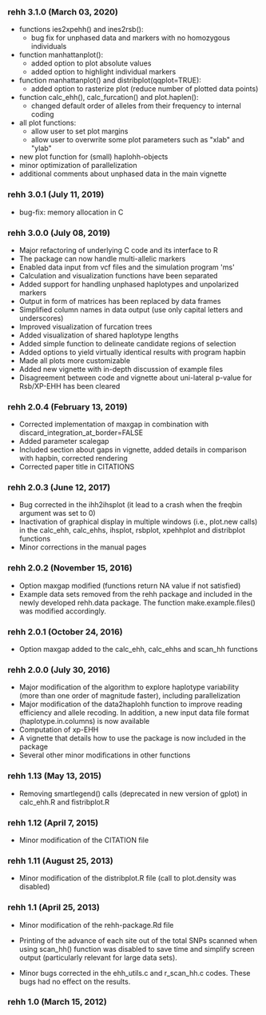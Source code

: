 ### rehh 3.1.0 (March 03, 2020)
* functions ies2xpehh() and ines2rsb():
  + bug fix for unphased data and markers with no homozygous individuals
* function manhattanplot(): 
  + added option to plot absolute values
  + added option to highlight individual markers
* function manhattanplot() and distribplot(qqplot=TRUE):
  + added option to rasterize plot (reduce number of plotted data points)
* function calc_ehh(), calc_furcation() and plot.haplen():
  + changed default order of alleles from their frequency to internal coding
* all plot functions: 
  + allow user to set plot margins
  + allow user to overwrite some plot parameters such as "xlab" and "ylab"
* new plot function for (small) haplohh-objects
* minor optimization of parallelization
* additional comments about unphased data in the main vignette

### rehh 3.0.1 (July 11, 2019)

* bug-fix: memory allocation in C

### rehh 3.0.0 (July 08, 2019)

* Major refactoring of underlying C code and its interface to R
* The package can now handle multi-allelic markers
* Enabled data input from vcf files and the simulation program 'ms'
* Calculation and visualization functions have been separated
* Added support for handling unphased haplotypes and unpolarized markers
* Output in form of matrices has been replaced by data frames
* Simplified column names in data output (use only capital letters and underscores)
* Improved visualization of furcation trees
* Added visualization of shared haplotype lengths
* Added simple function to delineate candidate regions of selection
* Added options to yield virtually identical results with program hapbin
* Made all plots more customizable
* Added new vignette with in-depth discussion of example files
* Disagreement between code and vignette about uni-lateral p-value for Rsb/XP-EHH has been cleared

### rehh 2.0.4 (February 13, 2019)

* Corrected implementation of maxgap in combination with discard_integration_at_border=FALSE
* Added parameter scalegap
* Included section about gaps in vignette, added details in comparison with hapbin, corrected rendering
* Corrected paper title in CITATIONS

### rehh 2.0.3 (June 12, 2017)

* Bug corrected in the ihh2ihsplot (it lead to a crash when the freqbin argument was set to 0)
* Inactivation of graphical display in multiple windows (i.e., plot.new calls) in the calc_ehh, calc_ehhs, ihsplot, rsbplot, xpehhplot and distribplot functions
* Minor corrections in the manual pages

### rehh 2.0.2 (November 15, 2016)

* Option maxgap modified (functions return NA value if not satisfied)
* Example data sets removed from the rehh package and included in the newly developed rehh.data package. The function make.example.files() was modified accordingly.

### rehh 2.0.1 (October 24, 2016)

* Option maxgap added to the calc_ehh, calc_ehhs and scan_hh functions

### rehh 2.0.0 (July 30, 2016)

* Major modification of the algorithm to explore haplotype variability (more than one order of magnitude faster), including parallelization
* Major modification of the data2haplohh function to improve reading efficiency and allele recoding. In addition, a new input data file format (haplotype.in.columns) is now available
* Computation of xp-EHH
* A vignette that details how to use the package is now included in the package
* Several other minor modifications in other functions

### rehh 1.13 (May 13, 2015)

* Removing smartlegend() calls (deprecated in new version of gplot) in calc_ehh.R and fistribplot.R

### rehh 1.12 (April 7, 2015)

* Minor modification of the CITATION file

### rehh 1.11 (August 25, 2013)

* Minor modification of the distribplot.R file (call to plot.density was disabled)

### rehh 1.1 (April 25, 2013)

* Minor modification of the rehh-package.Rd file

* Printing of the advance of each site out of the total SNPs scanned when using scan_hh() function was disabled to save time and simplify screen output (particularly relevant for large data sets).

* Minor bugs corrected in the ehh_utils.c and r_scan_hh.c codes. These bugs had no effect on the results.

### rehh 1.0 (March 15, 2012)